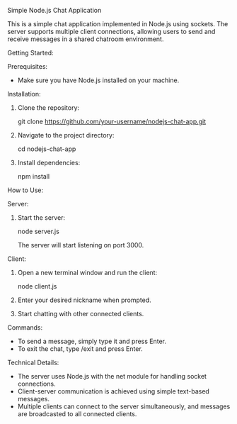 Simple Node.js Chat Application

This is a simple chat application implemented in Node.js using sockets. The server supports multiple client connections, allowing users to send and receive messages in a shared chatroom environment.

Getting Started:

Prerequisites:

- Make sure you have Node.js installed on your machine.

Installation:

1. Clone the repository:

   git clone https://github.com/your-username/nodejs-chat-app.git

2. Navigate to the project directory:

   cd nodejs-chat-app

3. Install dependencies:

   npm install

How to Use:

Server:

1. Start the server:

   node server.js

   The server will start listening on port 3000.

Client:

1. Open a new terminal window and run the client:

   node client.js

2. Enter your desired nickname when prompted.

3. Start chatting with other connected clients.

Commands:

- To send a message, simply type it and press Enter.
- To exit the chat, type /exit and press Enter.

Technical Details:

- The server uses Node.js with the net module for handling socket connections.
- Client-server communication is achieved using simple text-based messages.
- Multiple clients can connect to the server simultaneously, and messages are broadcasted to all connected clients.
